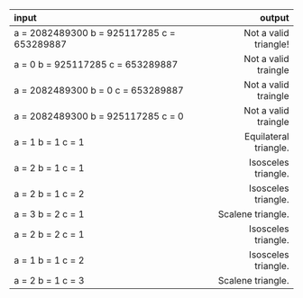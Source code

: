 | input                                      | output                | 
|:--------------------------------------------|-----------------------:| 
| a = 2082489300 b = 925117285 c = 653289887 | Not a valid triangle! | 
| a = 0 b = 925117285 c = 653289887          | Not a valid traingle  | 
| a = 2082489300 b = 0 c = 653289887         | Not a valid traingle  | 
| a = 2082489300 b = 925117285 c = 0         | Not a valid traingle  | 
| a = 1 b = 1 c = 1                          | Equilateral triangle. | 
| a = 2 b = 1 c = 1                          | Isosceles triangle.   | 
| a = 2 b = 1 c = 2                          | Isosceles triangle.   | 
| a = 3 b = 2 c = 1                          | Scalene triangle.     | 
| a = 2 b = 2 c = 1                          | Isosceles triangle.   | 
| a = 1 b = 1 c = 2                          | Isosceles triangle.   | 
| a = 2 b = 1 c = 3                          | Scalene triangle.     | 